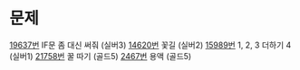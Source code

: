 # 문제

[19637번](https://www.acmicpc.net/problem/19637) IF문 좀 대신 써줘 (실버3)
[14620번](https://www.acmicpc.net/problem/14620) 꽃길 (실버2)
[15989번](https://www.acmicpc.net/problem/15989) 1, 2, 3 더하기 4 (실버1)
[21758번](https://www.acmicpc.net/problem/21758) 꿀 따기 (골드5)
[2467번](https://www.acmicpc.net/problem/2467) 용액 (골드5)
